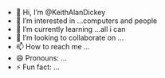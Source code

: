 - 👋 Hi, I’m @KeithAlanDickey
- 👀 I’m interested in ...computers and people
- 🌱 I’m currently learning ...all i can
- 💞️ I’m looking to collaborate on ...
- 📫 How to reach me ...
- 😄 Pronouns: ...
- ⚡ Fun fact: ...

<!---
KeithAlanDickey/KeithAlanDickey is a ✨ special ✨ repository because its `README.md` (this file) appears on your GitHub profile.
You can click the Preview link to take a look at your changes.
--->
